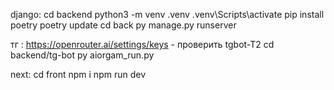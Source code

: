 django:
cd backend
python3 -m venv .venv
.venv\Scripts\activate
pip install poetry
poetry update
cd back
py manage.py runserver


тг :
https://openrouter.ai/settings/keys - проверить tgbot-T2
cd backend/tg-bot
py aiorgam_run.py


next:
cd front
npm i
npm run dev